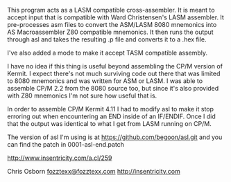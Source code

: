 This program acts as a LASM compatible cross-assembler. It is meant to
accept input that is compatible with Ward Christensen's LASM
assembler. It pre-processes asm files to convert the ASM/LASM 8080
mnemonics into AS Macroassembler Z80 compatible mnemonics. It then
runs the output through asl and takes the resulting .p file and
converts it to a .hex file.

I've also added a mode to make it accept TASM compatible assembly.

I have no idea if this thing is useful beyond assembling the CP/M
version of Kermit. I expect there's not much surviving code out there
that was limited to 8080 mnemonics and was written for ASM or LASM. I
was able to assemble CP/M 2.2 from the 8080 source too, but since it's
also provided with Z80 mnemonics I'm not sure how useful that is.

In order to assemble CP/M Kermit 4.11 I had to modify asl to make it
stop erroring out when encountering an END inside of an IF/ENDIF. Once
I did that the output was identical to what I get from LASM running on
CP/M.

The version of asl I'm using is at https://github.com/begoon/asl.git
and you can find the patch in 0001-asl-end.patch

http://www.insentricity.com/a.cl/259

Chris Osborn <fozztexx@fozztexx.com>
http://insentricity.com
